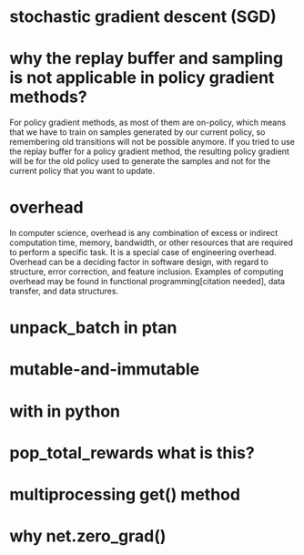 # stochastic gradient descent (SGD)

# why the replay buffer and sampling is not applicable in policy gradient methods?

For policy gradient methods, as most of them are on-policy, which means that we have to train on samples generated by our current policy, so remembering old transitions will not be possible anymore. If you tried to use the replay buffer for a policy gradient method, the resulting policy gradient will be for the old policy used to generate the samples and not for the current policy that you want to update.

# overhead 

In computer science, overhead is any combination of excess or indirect computation time, memory, bandwidth, or other resources that are required to perform a specific task. It is a special case of engineering overhead. Overhead can be a deciding factor in software design, with regard to structure, error correction, and feature inclusion. Examples of computing overhead may be found in functional programming[citation needed], data transfer, and data structures.

# unpack_batch in ptan

# mutable-and-immutable

# with in python

# pop_total_rewards what is this?

# multiprocessing get() method

# why net.zero_grad()